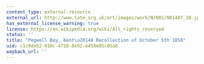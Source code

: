 ```yaml
---
content_type: external-resource
external_url: http://www.tate.org.uk/art/images/work/N/N01/N01407_10.jpg
has_external_license_warning: true
license: https://en.wikipedia.org/wiki/All_rights_reserved
status: ''
title: "Pegwell Bay, Kent\u2014A Recollection of October 5th 1858"
uid: c1c9deb2-916c-4710-8e92-e458e05c05a0
wayback_url: ''
---
```

